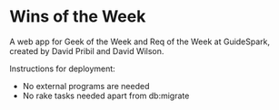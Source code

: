 Wins of the Week
=======================

A web app for Geek of the Week and Req of the Week at GuideSpark, created by David Pribil and David Wilson.

Instructions for deployment:
 * No external programs are needed
 * No rake tasks needed apart from db:migrate